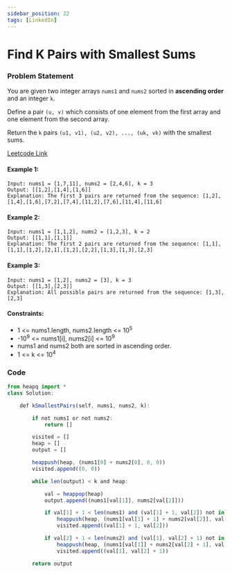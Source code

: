 ```yaml
---
sidebar_position: 22
tags: [LinkedIn]
---
```


# Find K Pairs with Smallest Sums

### Problem Statement

You are given two integer arrays `nums1` and `nums2` sorted in **ascending order** and an integer `k`.

Define a pair `(u, v)` which consists of one element from the first array and one element from the second array.

Return the `k` pairs `(u1, v1), (u2, v2), ..., (uk, vk)` with the smallest sums.

[Leetcode Link](https://leetcode.com/problems/find-k-pairs-with-smallest-sums/)

#### Example 1:

```
Input: nums1 = [1,7,11], nums2 = [2,4,6], k = 3
Output: [[1,2],[1,4],[1,6]]
Explanation: The first 3 pairs are returned from the sequence: [1,2],[1,4],[1,6],[7,2],[7,4],[11,2],[7,6],[11,4],[11,6]
```

#### Example 2:

```
Input: nums1 = [1,1,2], nums2 = [1,2,3], k = 2
Output: [[1,1],[1,1]]
Explanation: The first 2 pairs are returned from the sequence: [1,1],[1,1],[1,2],[2,1],[1,2],[2,2],[1,3],[1,3],[2,3]
```

#### Example 3:

```
Input: nums1 = [1,2], nums2 = [3], k = 3
Output: [[1,3],[2,3]]
Explanation: All possible pairs are returned from the sequence: [1,3],[2,3]
``` 

#### Constraints:

- 1 <= nums1.length, nums2.length <= 10<sup>5</sup>
- -10<sup>9</sup> <= nums1[i], nums2[i] <= 10<sup>9</sup>
- nums1 and nums2 both are sorted in ascending order.
- 1 <= k <= 10<sup>4</sup>

### Code

```jsx title="Python"
from heapq import *
class Solution:

    def kSmallestPairs(self, nums1, nums2, k):

        if not nums1 or not nums2:
            return []

        visited = []
        heap = []
        output = []

        heappush(heap, (nums1[0] + nums2[0], 0, 0))
        visited.append((0, 0))

        while len(output) < k and heap:

            val = heappop(heap)
            output.append((nums1[val[1]], nums2[val[2]]))

            if val[1] + 1 < len(nums1) and (val[1] + 1, val[2]) not in visited:
                heappush(heap, (nums1[val[1] + 1] + nums2[val[2]], val[1] + 1, val[2]))
                visited.append((val[1] + 1, val[2]))

            if val[2] + 1 < len(nums2) and (val[1], val[2] + 1) not in visited:
                heappush(heap, (nums1[val[1]] + nums2[val[2] + 1], val[1], val[2] + 1))
                visited.append((val[1], val[2] + 1))

        return output
```
